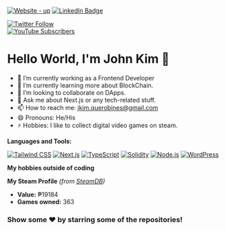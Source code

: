 [![Website - up](https://img.shields.io/static/v1?label=Website&message=up&color=2ea44f&logo=Github)](https://kkwebdev.xyz/)
[![LinkedIn Badge](https://img.shields.io/badge/LinkedIn-Profile-informational?style=flat&logo=linkedin&logoColor=white&color=0D76A8)](https://www.linkedin.com/in/john-kim-querobines-4507521b8/) 

[![Twitter Follow](https://img.shields.io/twitter/follow/Kerubi5s?style=social)](https://twitter.com/Kerubi5s)  
[![YouTube Subscribers](https://img.shields.io/youtube/channel/subscribers/UCq7toWyiMLII5QqpFi-FiiQ?label=Subscribe%20on%20YouTube&style=social)](https://www.youtube.com/channel/UCq7toWyiMLII5QqpFi-FiiQ)

# Hello World, I'm John Kim 👋

- 💼 I’m currently working as a Frontend Developer
- 🌱 I’m currently learning more about BlockChain.
- 👯 I’m looking to collaborate on DApps.
- 💬 Ask me about Next.js or any tech-related stuff.
- 📫 How to reach me: jkim.querobines@gmail.com
- 😄 Pronouns: He/His
- ⚡ Hobbies: I like to collect digital video games on steam.

**Languages and Tools:**  

[![Tailwind CSS](https://img.shields.io/badge/-Tailwind%20CSS-38B2AC?style=flat-square&logo=tailwind-css&logoColor=white)](https://tailwindcss.com/)
[![Next.js](https://img.shields.io/badge/-Next.js-000000?style=flat-square&logo=next-dot-js&logoColor=white)](https://nextjs.org/)
[![TypeScript](https://img.shields.io/badge/-TypeScript-007ACC?style=flat-square&logo=typescript&logoColor=white)](https://www.typescriptlang.org/)
[![Solidity](https://img.shields.io/badge/-Solidity-363636?style=flat-square&logo=solidity&logoColor=white)](https://soliditylang.org/)
[![Node.js](https://img.shields.io/badge/-Node.js-43853D?style=flat-square&logo=node-dot-js&logoColor=white)](https://nodejs.org/)
[![WordPress](https://img.shields.io/badge/-WordPress-21759B?style=flat-square&logo=wordpress&logoColor=white)](https://wordpress.org/)

**My hobbies outside of coding**

**My Steam Profile** *(from [SteamDB](https://steamdb.info/calculator/76561198436519545/?cc=ph))*
* **Value:** ₱19184
* **Games owned:** 363


### Show some ❤️ by starring some of the repositories!
